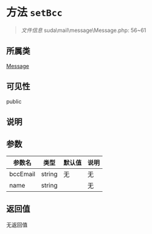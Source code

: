 # 方法 `setBcc`

> *文件信息* suda\mail\message\Message.php: 56~61

## 所属类 

[Message](../Message.md)

## 可见性

 public 

## 说明



## 参数


| 参数名 | 类型 | 默认值 | 说明 |
|--------|-----|-------|-------|
| bccEmail |  string | 无 | 无 |
| name |  string |  | 无 |



## 返回值

无返回值
